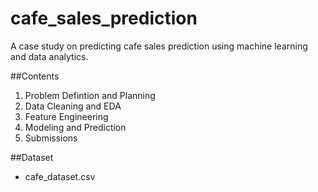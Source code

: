 # cafe_sales_prediction
A case study on predicting cafe sales prediction using machine learning and data analytics. 

##Contents
1. Problem Defintion and Planning
2. Data Cleaning and EDA
3. Feature Engineering
4. Modeling and Prediction
5. Submissions

##Dataset
- cafe_dataset.csv


